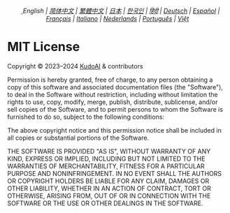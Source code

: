 <div align="center">
    <h6>
        <a href="./">
            <picture>
                <source type="image/svg+xml" media="(prefers-color-scheme: dark)" srcset="https://assets.chatgptjs.org/images/icons/earth/white/icon32.svg?v=e638eac">
               <img height=14 src="https://assets.chatgptjs.org/images/icons/earth/black/icon32.svg?v=e638eac">
            </picture>
        </a>
        English | <a href="zh-cn/LICENSE.md">简体中文</a> | <a href="zh-tw/LICENSE.md">繁體中文</a> | <a href="ja/LICENSE.md">日本</a> | <a href="ko/LICENSE.md">한국인</a> | <a href="hi/LICENSE.md">हिंदी</a> | <a href="de/LICENSE.md">Deutsch</a> | <a href="es/LICENSE.md">Español</a> | <a href="fr/LICENSE.md">Français</a> | <a href="it/LICENSE.md">Italiano</a> | <a href="nl/LICENSE.md">Nederlands</a> | <a href="pt/LICENSE.md">Português</a> | <a href="vi/LICENSE.md">Việt</a>
    </h6>
</div>

# MIT License

Copyright © 2023–2024 [KudoAI](https://github.com/KudoAI) & contributors

Permission is hereby granted, free of charge, to any person obtaining a copy of this software and associated documentation files (the "Software"), to deal in the Software without restriction, including without limitation the rights to use, copy, modify, merge, publish, distribute, sublicense, and/or sell copies of the Software, and to permit persons to whom the Software is furnished to do so, subject to the following conditions:

The above copyright notice and this permission notice shall be included in all copies or substantial portions of the Software.

THE SOFTWARE IS PROVIDED "AS IS", WITHOUT WARRANTY OF ANY KIND, EXPRESS OR IMPLIED, INCLUDING BUT NOT LIMITED TO THE WARRANTIES OF MERCHANTABILITY, FITNESS FOR A PARTICULAR PURPOSE AND NONINFRINGEMENT. IN NO EVENT SHALL THE AUTHORS OR COPYRIGHT HOLDERS BE LIABLE FOR ANY CLAIM, DAMAGES OR OTHER LIABILITY, WHETHER IN AN ACTION OF CONTRACT, TORT OR OTHERWISE, ARISING FROM, OUT OF OR IN CONNECTION WITH THE SOFTWARE OR THE USE OR OTHER DEALINGS IN THE SOFTWARE.
